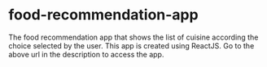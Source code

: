 # food-recommendation-app
The food recommendation app that shows the list of cuisine according the choice selected by the user. 
This app is created using ReactJS. Go to the above url in the description to access the app.
